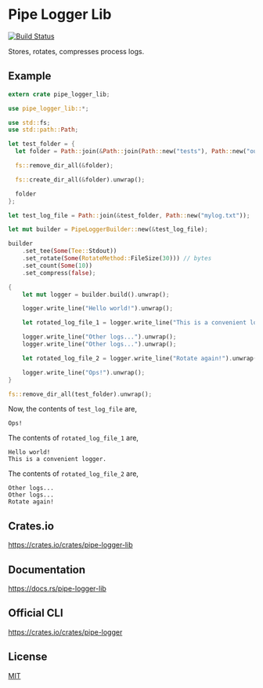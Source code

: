 Pipe Logger Lib
====================

[![Build Status](https://travis-ci.org/magiclen/pipe-logger-lib.svg?branch=master)](https://travis-ci.org/magiclen/pipe-logger-lib)

Stores, rotates, compresses process logs.

## Example

```rust
extern crate pipe_logger_lib;

use pipe_logger_lib::*;

use std::fs;
use std::path::Path;

let test_folder = {
  let folder = Path::join(&Path::join(Path::new("tests"), Path::new("out")), "log-example");

  fs::remove_dir_all(&folder);

  fs::create_dir_all(&folder).unwrap();

  folder
};

let test_log_file = Path::join(&test_folder, Path::new("mylog.txt"));

let mut builder = PipeLoggerBuilder::new(&test_log_file);

builder
    .set_tee(Some(Tee::Stdout))
    .set_rotate(Some(RotateMethod::FileSize(30))) // bytes
    .set_count(Some(10))
    .set_compress(false);

{
    let mut logger = builder.build().unwrap();

    logger.write_line("Hello world!").unwrap();

    let rotated_log_file_1 = logger.write_line("This is a convenient logger.").unwrap().unwrap();

    logger.write_line("Other logs...").unwrap();
    logger.write_line("Other logs...").unwrap();

    let rotated_log_file_2 = logger.write_line("Rotate again!").unwrap().unwrap();

    logger.write_line("Ops!").unwrap();
}

fs::remove_dir_all(test_folder).unwrap();
```

Now, the contents of `test_log_file` are,

```text
Ops!
```

The contents of `rotated_log_file_1` are,

```text
Hello world!
This is a convenient logger.
```

The contents of `rotated_log_file_2` are,

```text
Other logs...
Other logs...
Rotate again!
```

## Crates.io

https://crates.io/crates/pipe-logger-lib

## Documentation

https://docs.rs/pipe-logger-lib

## Official CLI

https://crates.io/crates/pipe-logger

## License

[MIT](LICENSE)